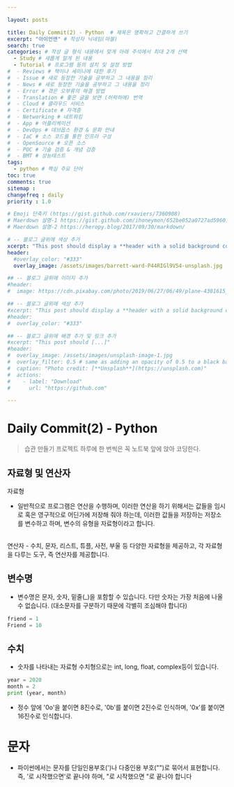 ```yaml
---

layout: posts

title: Daily Commit(2) - Python  # 제목은 명확하고 간결하게 쓰기
excerpt: "아이언맨" # 작성자 닉네임(마블)
search: true
categories: # 작성 글 형식 내용에서 맞게 아래 주석에서 최대 2개 선택
  - Study # 새롭게 알게 된 내용
  - Tutorial # 프로그램 등의 설치 및 설정 방법
#  - Reviews # 책이나 세미나에 대한 후기
#  - Issue # 새로 등장한 기술을 공부하고 그 내용을 정리
#  - News # 새로 등장한 기술을 공부하고 그 내용을 정리
#  - Error # 겪은 오부류의 해결 방법
#  - Translation # 좋은 글을 보면 (허락하에) 번역
#  - Cloud # 클라우드 서비스
#  - Certificate # 자격증
#  - Networking # 네트워킹
#  - App # 어플리케이션
#  - DevOps # 데브옵스 환경 & 문화 안내
#  - IaC # 소스 코드를 통한 인프라 구성
#  - OpenSource # 오픈 소스
#  - POC # 기술 검증 & 개념 검증
#  - BMT # 성능테스트
tags: 
  - python # 핵심 주요 단어
toc: true
comments: true
sitemap :
changefreq : daily
priority : 1.0

# Emoji 단축키 (https://gist.github.com/rxaviers/7360908)
# Maerdown 설명-1 https://gist.github.com/ihoneymon/652be052a0727ad59601
# Maerdown 설명-2 https://heropy.blog/2017/09/30/markdown/

# -- 블로그 글위에 색상 추가
xcerpt: "This post should display a **header with a solid background color**, if the theme #supports it."
header:
  #overlay_color: "#333"
  overlay_image: /assets/images/barrett-ward-P44RIGl9V54-unsplash.jpg

## -- 블로그 글위에 이미지 추가
#header:
#  image: https://cdn.pixabay.com/photo/2019/06/27/06/49/plane-4301615_1280.png

## -- 블로그 글위에 색상 추가
#xcerpt: "This post should display a **header with a solid background color**, if the theme #supports it."
#header:
#  overlay_color: "#333"

## -- 블로그 글위에 배경 추가 및 링크 추가
#xcerpt: "This post should [...]"
#header:
#  overlay_image: /assets/images/unsplash-image-1.jpg
#  overlay_filter: 0.5 # same as adding an opacity of 0.5 to a black background
#  caption: "Photo credit: [**Unsplash**](https://unsplash.com)"
#  actions:
#    - label: "Download"
#      url: "https://github.com"

---
```

# Daily Commit(2) - Python
> 습관 만들기 프로젝트 하루에 한 번씩은 꼭 노트북 앞에 앉아 코딩한다.

## 자료형 및 연산자
자료형
- 일반적으로 프로그램은 연산을 수행하며, 이러한 연산을 하기 위해서는 값들을 임시로 혹은 영구적으로 어딘가에 저장해 줘야 하는데, 이러한 값들을 저장하는 저장소를 변수하고 하며, 변수의 유형을 자료형이라고 합니다.
<br>
연산자
- 수치, 문자, 리스트, 튜플, 사전, 부울 등 다양한 자료형을 제공하고, 각 자료형을 다루는 도구, 즉 연산자를 제공합니다.

## 변수명
- 변수명은 문자, 숫자, 밑줄(_)을 포함할 수 있습니다. 다만 숫자는 가장 처음에 나올 수 없습니다. (대소문자를 구분하기 때문에 각별히 조심해야 합니다)
```python
friend = 1
Friend = 10
```

## 수치
- 숫자를 나타내는 자료형 수치형으로는 int, long, float, complex등이 있습니다.
```python
year = 2020
month = 2
print (year, month)
```
- 정수 앞에 '0o'을 붙이면 8진수로, '0b'를 붙이면 2진수로 인식하며, '0x'를 붙이면 16진수로 인식합니다.

# 문자
- 파이썬에서는 문자를 단일인용부호(')나 다중인용 부호("")로 묶어서 표현합니다. 즉, '로 시작했으면'로 끝나야 하며, "로 시작했으면 "로 끝나야 합니다